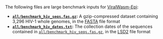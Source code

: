 The following files are large benchmark inputs for [ViralWasm-Epi](https://niema-lab.github.io/ViralWasm-Epi):

* **[`all/benchmark_hiv_seqs.fas.gz`](all/benchmark_hiv_seqs.fas.gz):** A gzip-compressed dataset containing 3,296 HIV-1 whole genomes, in the [FASTA](https://en.wikipedia.org/wiki/FASTA_format) file format
* **[`all/benchmark_hiv_dates.txt`](all/benchmark_hiv_dates.txt):** The collection dates of the sequences contained in [`all/benchmark_hiv_seqs.fas.gz`](all/benchmark_hiv_seqs.fas.gz), in the [LSD2](https://github.com/tothuhien/lsd2) file format
